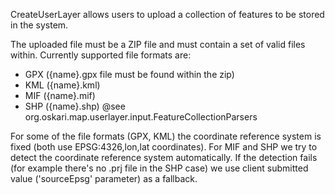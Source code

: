  CreateUserLayer allows users to upload a collection of features to be stored in the system.

 The uploaded file must be a ZIP file and must contain a set of valid files within.
 Currently supported file formats are:
 - GPX ({name}.gpx file must be found within the zip)
 - KML ({name}.kml)
 - MIF ({name}.mif)
 - SHP ({name}.shp)
 @see org.oskari.map.userlayer.input.FeatureCollectionParsers

 For some of the file formats (GPX, KML) the coordinate reference system is fixed
 (both use EPSG:4326,lon,lat coordinates). For MIF and SHP we try to detect the coordinate
 reference system automatically. If the detection fails (for example there's no .prj file
 in the SHP case) we use client submitted value ('sourceEpsg' parameter) as a fallback.
